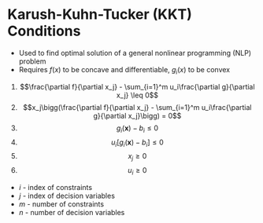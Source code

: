 # Karush-Kuhn-Tucker (KKT) Conditions
- Used to find optimal solution of a general nonlinear programming (NLP) problem
- Requires $f(x)$ to be concave and differentiable, $g_i(x)$ to be convex
1. $$\frac{\partial f}{\partial x_j} - \sum_{i=1}^m u_i\frac{\partial g}{\partial x_j} \leq 0$$
2.  $$x_j\bigg(\frac{\partial f}{\partial x_j} - \sum_{i=1}^m u_i\frac{\partial g}{\partial x_j}\bigg) = 0$$
3.  $$g_i(\textbf{x})-b_i \leq 0$$
4.  $$u_i[g_i(\textbf{x})-b_i] \leq 0$$
5.  $$x_j \geq 0$$
6.  $$u_i \geq 0$$

- $i$ - index of constraints
- $j$ - index of decision variables
- $m$ - number of constraints
- $n$ - number of decision variables
